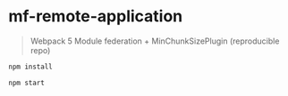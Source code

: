# mf-remote-application

> Webpack 5 Module federation + MinChunkSizePlugin (reproducible repo)

```sh
npm install

npm start
```